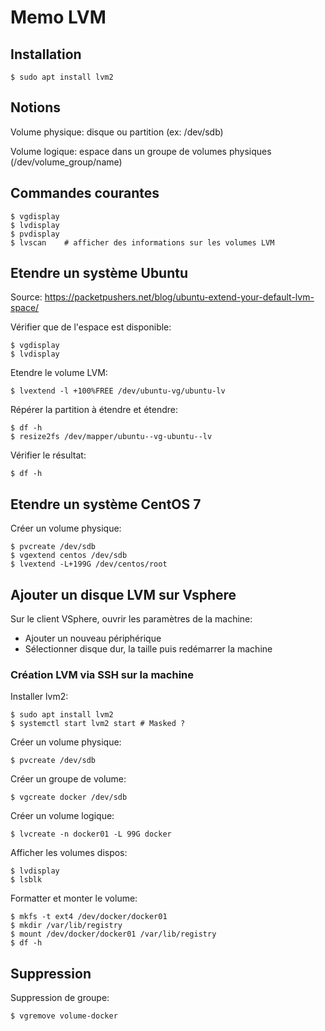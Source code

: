 # Memo LVM 

## Installation

	$ sudo apt install lvm2

## Notions

Volume physique: disque ou partition (ex: /dev/sdb)

Volume logique: espace dans un groupe de volumes physiques (/dev/volume_group/name)


## Commandes courantes

	$ vgdisplay
	$ lvdisplay
	$ pvdisplay
	$ lvscan	# afficher des informations sur les volumes LVM

## Etendre un système Ubuntu

Source: https://packetpushers.net/blog/ubuntu-extend-your-default-lvm-space/

Vérifier que de l'espace est disponible:

    $ vgdisplay
    $ lvdisplay

Etendre le volume LVM:

    $ lvextend -l +100%FREE /dev/ubuntu-vg/ubuntu-lv

Répérer la partition à étendre et étendre:

    $ df -h
    $ resize2fs /dev/mapper/ubuntu--vg-ubuntu--lv 

Vérifier le résultat:

    $ df -h

## Etendre un système CentOS 7

Créer un volume physique:

	$ pvcreate /dev/sdb
	$ vgextend centos /dev/sdb
	$ lvextend -L+199G /dev/centos/root


## Ajouter un disque LVM sur Vsphere

Sur le client VSphere, ouvrir les paramètres de la machine:

- Ajouter un nouveau périphérique
- Sélectionner disque dur, la taille puis redémarrer la machine


### Création LVM via SSH sur la machine

Installer lvm2:

	$ sudo apt install lvm2
	$ systemctl start lvm2 start # Masked ?

Créer un volume physique:

	$ pvcreate /dev/sdb

Créer un groupe de volume:

	$ vgcreate docker /dev/sdb

Créer un volume logique:

	$ lvcreate -n docker01 -L 99G docker

Afficher les volumes dispos:

	$ lvdisplay
	$ lsblk

Formatter et monter le volume:

	$ mkfs -t ext4 /dev/docker/docker01
	$ mkdir /var/lib/registry
	$ mount /dev/docker/docker01 /var/lib/registry
	$ df -h


## Suppression

Suppression de groupe:

	$ vgremove volume-docker
